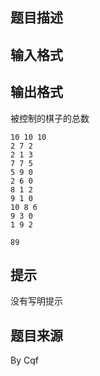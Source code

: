 


## 题目描述
## 输入格式
## 输出格式
被控制的棋子的总数

```input1
10 10 10
2 7 2
2 1 3
7 7 5
5 9 0
2 6 0
8 1 2
9 1 0
10 8 6
9 3 0
1 9 2

```

```output1
89
```

## 提示
没有写明提示
## 题目来源
By Cqf


